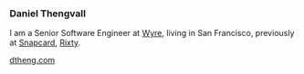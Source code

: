 ### Daniel Thengvall

I am a Senior Software Engineer at [Wyre](https://sendwyre.com), living in San Francisco, previously at [Snapcard](https://snapcard.io), [Rixty](https://rixty.com).

<a href="http://dtheng.com" target="_blank">dtheng.com</a>
